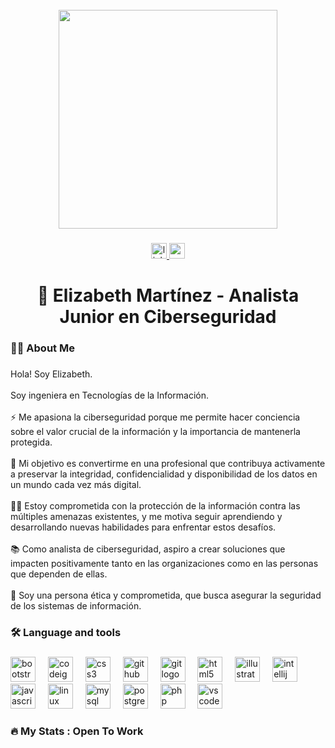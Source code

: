 <br clear="both">

<div align="center">
  <img height="350" src="https://cdn.pixabay.com/photo/2023/09/28/06/55/digital-8280778_960_720.jpg"  />
</div>

###

<div align="center">
  <a href="https://www.linkedin.com/in/maria-elizabeth-martinez-bautista/" target="_blank">
    <img src="https://img.shields.io/static/v1?message=LinkedIn&logo=linkedin&label=&color=0077B5&logoColor=white&labelColor=&style=for-the-badge" height="25" alt="linkedin logo"  />
  </a>
  <a href="mailto:elizabeth.martinezbta@gmail.com" target="_blank">
    <img src="https://img.shields.io/static/v1?message=Gmail&logo=gmail&label=&color=D14836&logoColor=white&labelColor=&style=for-the-badge" height="25" alt="gmail logo"  />
  </a>
</div>

###

<h1 align="center">👋 Elizabeth Martínez - Analista Junior en Ciberseguridad</h1>

###

<h3 align="left">👩‍💻  About Me</h3>

###

<p align="left">Hola! Soy Elizabeth.<br><br>Soy ingeniera en Tecnologías de la Información. <br><br>⚡ Me apasiona la ciberseguridad porque me permite hacer conciencia sobre el valor crucial de la información y la importancia de mantenerla protegida.<br><br>🔭 Mi objetivo es convertirme en una profesional que contribuya activamente a preservar la integridad, confidencialidad y disponibilidad de los datos en un mundo cada vez más digital.<br><br>👩‍💻 Estoy comprometida con la protección de la información contra las múltiples amenazas existentes, y me motiva seguir aprendiendo y desarrollando nuevas habilidades para enfrentar estos desafíos.<br><br>📚 Como analista de ciberseguridad, aspiro a crear soluciones que impacten positivamente tanto en las organizaciones como en las personas que dependen de ellas. <br><br>🚀 Soy una persona ética y comprometida, que busca asegurar la seguridad de los sistemas de información.</p>

###

<h3 align="left">🛠 Language and tools</h3>

###

<div align="left">
  <img src="https://cdn.jsdelivr.net/gh/devicons/devicon/icons/bootstrap/bootstrap-original.svg" height="40" alt="bootstrap logo"  />
  <img width="12" />
  <img src="https://cdn.jsdelivr.net/gh/devicons/devicon/icons/codeigniter/codeigniter-plain.svg" height="40" alt="codeigniter logo"  />
  <img width="12" />
  <img src="https://cdn.jsdelivr.net/gh/devicons/devicon/icons/css3/css3-original.svg" height="40" alt="css3 logo"  />
  <img width="12" />
  <img src="https://cdn.jsdelivr.net/gh/devicons/devicon/icons/github/github-original.svg" height="40" alt="github logo"  />
  <img width="12" />
  <img src="https://cdn.jsdelivr.net/gh/devicons/devicon/icons/git/git-original.svg" height="40" alt="git logo"  />
  <img width="12" />
  <img src="https://cdn.jsdelivr.net/gh/devicons/devicon/icons/html5/html5-original.svg" height="40" alt="html5 logo"  />
  <img width="12" />
  <img src="https://cdn.jsdelivr.net/gh/devicons/devicon/icons/illustrator/illustrator-plain.svg" height="40" alt="illustrator logo"  />
  <img width="12" />
  <img src="https://cdn.jsdelivr.net/gh/devicons/devicon/icons/intellij/intellij-original.svg" height="40" alt="intellij logo"  />
  <img width="12" />
  <img src="https://cdn.jsdelivr.net/gh/devicons/devicon/icons/javascript/javascript-original.svg" height="40" alt="javascript logo"  />
  <img width="12" />
  <img src="https://cdn.jsdelivr.net/gh/devicons/devicon/icons/linux/linux-original.svg" height="40" alt="linux logo"  />
  <img width="12" />
  <img src="https://cdn.jsdelivr.net/gh/devicons/devicon/icons/mysql/mysql-original.svg" height="40" alt="mysql logo"  />
  <img width="12" />
  <img src="https://cdn.jsdelivr.net/gh/devicons/devicon/icons/postgresql/postgresql-original.svg" height="40" alt="postgresql logo"  />
  <img width="12" />
  <img src="https://cdn.jsdelivr.net/gh/devicons/devicon/icons/php/php-original.svg" height="40" alt="php logo"  />
  <img width="12" />
  <img src="https://cdn.jsdelivr.net/gh/devicons/devicon/icons/vscode/vscode-original.svg" height="40" alt="vscode logo"  />
</div>

###

<h3 align="left">🔥   My Stats : Open To Work</h3>

###
